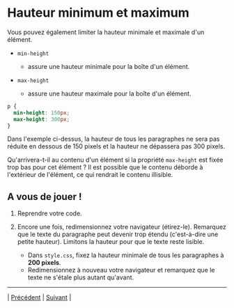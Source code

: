# Hauteur minimum et maximum

Vous pouvez également limiter la hauteur minimale et maximale d'un élément.

- `min-height`
  - assure une hauteur minimale pour la boîte d'un élément.
  
- `max-height`
  - assure une hauteur maximale pour la boîte d'un élément.
  
```css
p {
  min-height: 150px;
  max-height: 300px;
}
```

Dans l'exemple ci-dessus, la hauteur de tous les paragraphes ne sera pas réduite en dessous de 150 pixels et la hauteur ne dépassera pas 300 pixels.

Qu'arrivera-t-il au contenu d'un élément si la propriété `max-height` est fixée trop bas pour cet élément ? Il est possible que le contenu déborde à l'extérieur de l'élément, ce qui rendrait le contenu illisible.

## A vous de jouer !

1. Reprendre votre code.

2. Encore une fois, redimensionnez votre navigateur (étirez-le). Remarquez que le texte du paragraphe peut devenir trop étendu (c'est-à-dire une petite hauteur). Limitons la hauteur pour que le texte reste lisible.
    - Dans `style.css`, fixez la hauteur minimale de tous les paragraphes à **200 pixels**.
    - Redimensionnez à nouveau votre navigateur et remarquez que le texte ne s'étale plus autant qu'avant.
    
___
| [Précédent](./6-largeur-min-max.md)       | [Suivant](./8-echelle-image-video.md)       |
